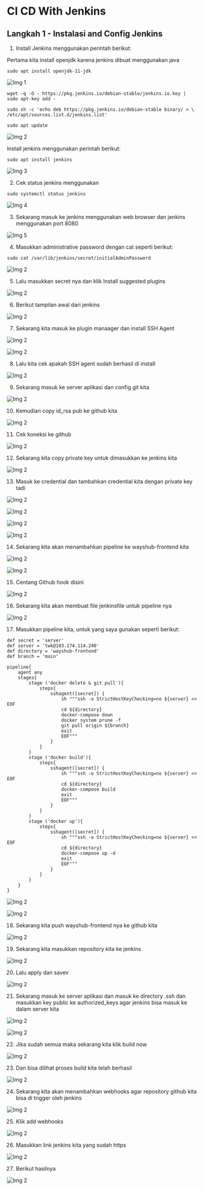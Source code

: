 # CI CD With Jenkins

## Langkah 1 - Instalasi and Config Jenkins

1. Install Jenkins menggunakan perintah berikut:

Pertama kita install openjdk karena jenkins dibuat menggunakan java

```
sudo apt install openjdk-11-jdk
```

![Img 1](assets/1.png)

```
wget -q -O - https://pkg.jenkins.io/debian-stable/jenkins.io.key | sudo apt-key add -
```

```
sudo sh -c 'echo deb https://pkg.jenkins.io/debian-stable binary/ > \
/etc/apt/sources.list.d/jenkins.list'
```

```
sudo apt update
```

![Img 2](assets/2.png)

Install jenkins menggunakan perintah berikut:

```
sudo apt install jenkins
```

![Img 3](assets/3.png)

2. Cek status jenkins menggunakan 

```
sudo systemctl status jenkins
```

![Img 4](assets/4.png)

3. Sekarang masuk ke jenkins menggunakan web browser dan jenkins menggunakan port 8080

![Img 5](assets/5.png)

4. Masukkan administrative password dengan cat seperti berikut:

```
sudo cat /var/lib/jenkins/secret/initialAdminPassword
```

![Img 2](assets/6.png)

5. Lalu masukkan secret nya dan klik Install suggested plugins

![Img 2](assets/7.png)

6. Berikut tampilan awal dari jenkins

![Img 2](assets/8.png)

7. Sekarang kita masuk ke plugin manaager dan install SSH Agent

![Img 2](assets/16.png)

![Img 2](assets/9.png)

8. Lalu kita cek apakah SSH agent sudah berhasil di install

![Img 2](assets/10.png)

9. Sekarang masuk ke server aplikasi dan config git kita

![Img 2](assets/11.png)

10. Kemudian copy id_rsa pub ke github kita

![Img 2](assets/12.png)

11. Cek koneksi ke github

![Img 2](assets/13.png)

12. Sekarang kita copy private key untuk dimasukkan ke jenkins kita

![Img 2](assets/14.png)

13. Masuk ke credential dan tambahkan credential kita dengan private key tadi

![Img 2](assets/16.png)

![Img 2](assets/17.png)

![Img 2](assets/18.png)

![Img 2](assets/19.png)

14. Sekarang kita akan menambahkan pipeline ke wayshub-frontend kita

![Img 2](assets/20.png)

![Img 2](assets/21.png)

15. Centang Github hook disini

![Img 2](assets/22.png)

16. Sekarang kita akan membuat file jenkinsfile untuk pipeline nya

![Img 2](assets/23.png)

17. Masukkan pipeline kita, untuk yang saya gunakan seperti berikut:

```
def secret = 'server'
def server = 'twk@103.174.114.240'
def directory = 'wayshub-frontend'
def branch = 'main'

pipeline{
    agent any
    stages{
        stage ('docker delete & git pull'){
            steps{
                sshagent([secret]) {
                    sh """ssh -o StrictHostKeyChecking=no ${server} << EOF
                    cd ${directory}
                    docker-compose down
                    docker system prune -f
                    git pull origin ${branch}
                    exit
                    EOF"""
                }
            }
        }
        stage ('docker build'){
            steps{
                sshagent([secret]) {
                    sh """ssh -o StrictHostKeyChecking=no ${server} << EOF
                    cd ${directory}
                    docker-compose build
                    exit
                    EOF"""
                }
            }
        }
        stage ('docker up'){
            steps{
                sshagent([secret]) {
                    sh """ssh -o StrictHostKeyChecking=no ${server} << EOF
                    cd ${directory}
                    docker-compose up -d
                    exit
                    EOF"""
                }
            }
        }
    }
}
```

![Img 2](assets/24.png)

![Img 2](assets/25.png)

18. Sekarang kita push wayshub-frontend nya ke github kita

![Img 2](assets/26.png)

19. Sekarang kita masukkan repository kita ke jenkins

![Img 2](assets/28.png)

20. Lalu apply dan savev

![Img 2](assets/29.png)

21. Sekarang masuk ke server aplikasi dan masuk ke directory .ssh dan masukkan key public ke authorized_keys agar jenkins bisa masuk ke dalam server kita

![Img 2](assets/30.png)

![Img 2](assets/31.png)

22. Jika sudah semua maka sekarang kita klik build now

![Img 2](assets/32.png)

23. Dan bisa dilihat proses build kita telah berhasil

![Img 2](assets/33.png)

24. Sekarang kita akan menambahkan webhooks agar repository github kita bisa di trigger oleh jenkins

![Img 2](assets/34.png)

25. Klik add webhooks

![Img 2](assets/35.png)

26. Masukkan link jenkins kita yang sudah https

![Img 2](assets/36b.png)

27. Berikut hasilnya

![Img 2](assets/37b.png)
